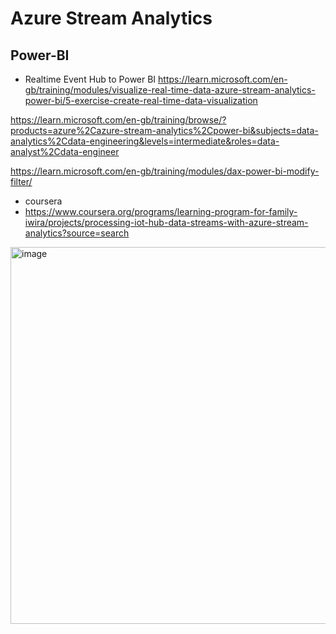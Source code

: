 # Azure Stream Analytics
## Power-BI
- Realtime Event Hub to Power BI
https://learn.microsoft.com/en-gb/training/modules/visualize-real-time-data-azure-stream-analytics-power-bi/5-exercise-create-real-time-data-visualization

https://learn.microsoft.com/en-gb/training/browse/?products=azure%2Cazure-stream-analytics%2Cpower-bi&subjects=data-analytics%2Cdata-engineering&levels=intermediate&roles=data-analyst%2Cdata-engineer

https://learn.microsoft.com/en-gb/training/modules/dax-power-bi-modify-filter/
- coursera
- https://www.coursera.org/programs/learning-program-for-family-iwira/projects/processing-iot-hub-data-streams-with-azure-stream-analytics?source=search
<img width="1019" height="603" alt="image" src="https://github.com/user-attachments/assets/baffe520-57f3-4121-95b6-11f7d228dbf1" />
